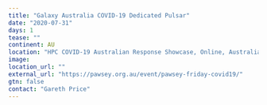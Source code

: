 ```yaml
---
title: "Galaxy Australia COVID-19 Dedicated Pulsar"
date: "2020-07-31"
days: 1
tease: ""
continent: AU
location: "HPC COVID-19 Australian Response Showcase, Online, Australia"
image: 
location_url: ""
external_url: "https://pawsey.org.au/event/pawsey-friday-covid19/"
gtn: false
contact: "Gareth Price"
---
```

